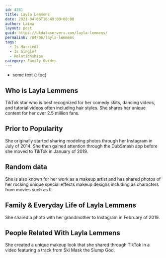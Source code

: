 ```yaml
---
id: 4381
title: Layla Lemmens
date: 2021-04-06T16:49:00+00:00
author: Laima
layout: post
guid: https://ukdataservers.com/layla-lemmens/
permalink: /04/06/layla-lemmens
tags:
  - Is Married?
  - Is Single?
  - Relationships
category: Family Guides
---
```


* some text
{: toc}


## Who is Layla Lemmens
                  
                  
                  
TikTok star who is best recognized for her comedy skits, dancing videos, and tutorial videos often including hair styles. She shares her unique content for her over 2.5 million fans. 
                  
              
            
              
            
                
                
                
## Prior to Popularity
                  
                  
                  
She originally started sharing modeling photos through her Instagram in July of 2014. She then gained attention through the DubSmash app before she moved to TikTok in January of 2019. 
                  
              
            
              
            
                
                
                
## Random data
                  
                  
                  
She is also known for her work as a makeup artist and has shared photos of her rocking unique special effects makeup designs including as characters from movies such as It. 
                  
              
            
              
            
                
                
                
## Family & Everyday Life of Layla Lemmens
                  
                  
                  
She shared a photo with her grandmother to Instagram in February of 2019. 
                  
              
            
              
            
                
                
                
## People Related With Layla Lemmens
                  
                  
                  
She created a unique makeup look that she shared through TikTok in a video featuring a track from Ski Mask the Slump God. 
                  
              
            
              
            
                
              
            
              
              
            
            
              
            
          
          
          